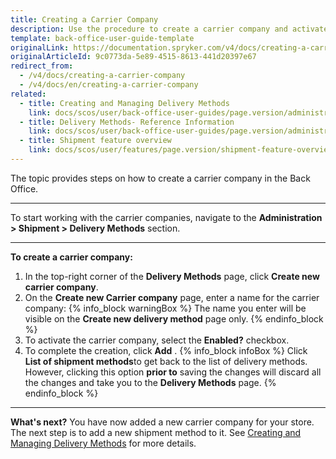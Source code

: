 ```yaml
---
title: Creating a Carrier Company
description: Use the procedure to create a carrier company and activate it in the Back Office.
template: back-office-user-guide-template
originalLink: https://documentation.spryker.com/v4/docs/creating-a-carrier-company
originalArticleId: 9c0773da-5e89-4515-8613-441d20397e67
redirect_from:
  - /v4/docs/creating-a-carrier-company
  - /v4/docs/en/creating-a-carrier-company
related:
  - title: Creating and Managing Delivery Methods
    link: docs/scos/user/back-office-user-guides/page.version/administration/delivery-methods/creating-and-managing-delivery-methods.html
  - title: Delivery Methods- Reference Information
    link: docs/scos/user/back-office-user-guides/page.version/administration/delivery-methods/references/delivery-methods-reference-information.html
  - title: Shipment feature overview
    link: docs/scos/user/features/page.version/shipment-feature-overview.html
---
```


The topic provides steps on how to create a carrier company in the Back Office.
***
To start working with the carrier companies, navigate to the **Administration > Shipment > Delivery Methods** section.
***
**To create a carrier company:**
1. In the top-right corner of the **Delivery Methods** page, click **Create new carrier company**.
2. On the **Create new Carrier company** page, enter a name for the carrier company:
{% info_block warningBox %}
 The name you enter will be visible on the **Create new delivery method** page only.
{% endinfo_block %}
4. To activate the carrier company, select the **Enabled?** checkbox. 
5. To complete the creation, click **Add** .
{% info_block infoBox %}
Click **List of shipment methods**to get back to the list of delivery methods. However, clicking this option **prior to** saving the changes will discard all the changes and take you to the **Delivery Methods** page.
{% endinfo_block %}

***
**What's next?**
You have now added a new carrier company for your store.
The next step is to add a new shipment method to it. See [Creating and Managing Delivery Methods](/docs/scos/user/back-office-user-guides/{{page.version}}/administration/shipment/creating-and-managing-delivery-methods.html) for more details.
